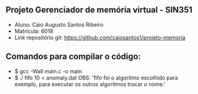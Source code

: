 ## Projeto Gerenciador de memória virtual - SIN351

 - Aluno: Caio Augusto Santos Ribeiro 
 - Matrícula: 6018 
 - Link repositório git: https://github.com/caiosantos1/projeto-memoria

## Comandos para compilar o código:

 - $ gcc -Wall main.c -o main
 - $ ./ fifo 10 < anomaly.dat
 OBS: 'fifo foi o algoritmo escolhido para exemplo, para executar os outros algoritmos trocar o nome.'